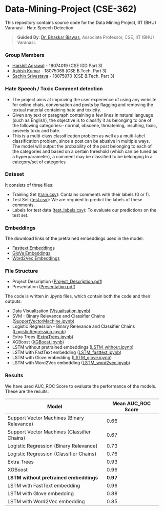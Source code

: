 # Data-Mining-Project (CSE-362)
This repository contains source code for the Data Mining Project, IIT (BHU) Varanasi - Hate Speech Detection.

> **Guided By**: [Dr. Bhaskar Biswas](https://www.iitbhu.ac.in/dept/cse/people/bhaskarcse), Associate Professor, CSE, IIT (BHU) Varanasi.

### Group Members

- [Harshit Agrawal](https://github.com/harshitagrawal294) - 18074019 (CSE IDD Part 3)
- [Ashish Kumar](https://github.com/krashish8) - 18075068 (CSE B.Tech. Part 3)
- [Sachin Srivastava](https://github.com/mrsac7) - 18075070 (CSE B.Tech. Part 3)

### Hate Speech / Toxic Comment detection

- The project aims at improving the user experience of using any website for online chats, conversation and posts by flagging and removing the textual material containing hate and toxicity.
- Given any text or paragraph containing a few lines in natural language (such as English), the objective is to classify it as belonging to one of the following categories:- normal, obscene, threatening, insulting, toxic, severely toxic and hate.
- This is a multi-class classification problem as well as a multi-label classification problem, since a post can be abusive in multiple ways. The model will output the probability of the post belonging to each of the categories and based on a certain threshold (which can be tuned as a hyperparameter), a comment may be classified to be belonging to a category/set of categories

### Dataset

It consists of three files:
- Training Set ([train.csv](dataset/train.csv)): Contains comments with their labels (0 or 1).
- Test Set ([test.csv](dataset/test.csv)): We are required to predict the labels of these comments.
- Labels for test data ([test_labels.csv](dataset/test_labels.csv)): To evaluate our predictions on the test set.

### Embeddings

The download links of the pretrained embeddings used in the model:
- [Fasttext Embeddings](https://www.kaggle.com/vsmolyakov/fasttext/download)
- [GloVe Embeddings](https://www.kaggle.com/joshkyh/glove-twitter/download)
- [Word2Vec Embeddings](http://vectors.nlpl.eu/repository/20/2.zip)

### File Structure

- Project Description ([Project_Description.pdf](Project_Description.pdf))
- Presentation ([Presentation.pdf](Presentation.pdf))

The code is written in .ipynb files, which contain both the code and their outputs:
- Data Visualization ([Visualisation.ipynb](Visualisation.ipynb))
- SVM - Binary Relevance and Classifier Chains ([SupportVectorMachine.ipynb](SupportVectorMachine.ipynb))
- Logistic Regression - Binary Relevance and Classifier Chains ([LogisticRegression.ipynb](LogisticRegression.ipynb))
- Extra Trees ([ExtraTrees.ipynb](ExtraTrees.ipynb))
- XGBoost ([XGBoost.ipynb](XGBoost.ipynb))
- LSTM without pretrained embeddings ([LSTM_without.ipynb](LSTM_without.ipynb))
- LSTM with FastText embedding ([LSTM_fasttext.ipynb](LSTM_fasttext.ipynb))
- LSTM with Glove embedding ([LSTM_glove.ipynb](LSTM_glove.ipynb))
- LSTM with Word2Vec embedding ([LSTM_word2vec.ipynb](LSTM_word2vec.ipynb))

### Results

We have used AUC_ROC Score to evaluate the performance of the models. These are the results:

Model | Mean AUC_ROC Score
--- | ---
Support Vector Machines (Binary Relevance) | 0.66
Support Vector Machines (Classifier Chains) | 0.67
Logistic Regression (Binary Relevance) | 0.73
Logistic Regression (Classifier Chains) | 0.76
Extra Trees | 0.93
XGBoost | 0.96
**LSTM without pretrained embeddings** | **0.97**
LSTM with FastText embedding | 0.96
LSTM with Glove embedding | 0.88
LSTM with Word2Vec embedding | 0.85
